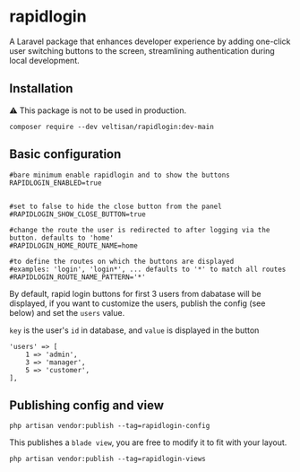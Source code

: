 # rapidlogin
A Laravel package that enhances developer experience by adding one-click user switching buttons to the screen, streamlining authentication during local development.

## Installation
⚠️ This package is not to be used in production.
```
composer require --dev veltisan/rapidlogin:dev-main
```

## Basic configuration

```
#bare minimum enable rapidlogin and to show the buttons
RAPIDLOGIN_ENABLED=true


#set to false to hide the close button from the panel
#RAPIDLOGIN_SHOW_CLOSE_BUTTON=true

#change the route the user is redirected to after logging via the button. defaults to 'home'
#RAPIDLOGIN_HOME_ROUTE_NAME=home

#to define the routes on which the buttons are displayed
#examples: 'login', 'login*', ... defaults to '*' to match all routes
#RAPIDLOGIN_ROUTE_NAME_PATTERN='*'
```

By default, rapid login buttons for first 3 users from dabatase will be displayed, if you want to customize the users, publish the config (see below) and set the `users` value.

`key` is the user's `id` in database, and `value` is displayed in the button

```
'users' => [
    1 => 'admin',
    3 => 'manager',
    5 => 'customer',
],
```

## Publishing config and view
```
php artisan vendor:publish --tag=rapidlogin-config
```

This publishes a `blade view`, you are free to modify it to fit with your layout.
```
php artisan vendor:publish --tag=rapidlogin-views
```

